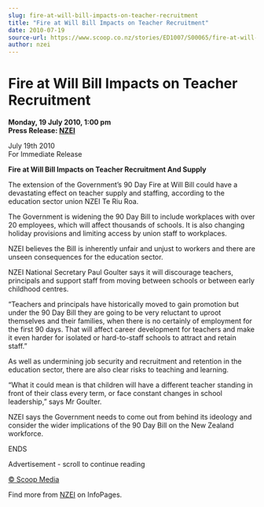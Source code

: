 ```yaml
---
slug: fire-at-will-bill-impacts-on-teacher-recruitment
title: "Fire at Will Bill Impacts on Teacher Recruitment"
date: 2010-07-19
source-url: https://www.scoop.co.nz/stories/ED1007/S00065/fire-at-will-bill-impacts-on-teacher-recruitment.htm
author: nzei
---
```

Fire at Will Bill Impacts on Teacher Recruitment
================================================

**Monday, 19 July 2010, 1:00 pm**  
**Press Release: [NZEI](https://info.scoop.co.nz/NZEI)**

July 19th 2010  
For Immediate Release

  
**Fire at Will Bill Impacts on Teacher Recruitment And Supply**

The extension of the Government’s 90 Day Fire at Will Bill could have a devastating effect on teacher supply and staffing, according to the education sector union NZEI Te Riu Roa.

The Government is widening the 90 Day Bill to include workplaces with over 20 employees, which will affect thousands of schools. It is also changing holiday provisions and limiting access by union staff to workplaces.

NZEI believes the Bill is inherently unfair and unjust to workers and there are unseen consequences for the education sector.

NZEI National Secretary Paul Goulter says it will discourage teachers, principals and support staff from moving between schools or between early childhood centres.

“Teachers and principals have historically moved to gain promotion but under the 90 Day Bill they are going to be very reluctant to uproot themselves and their families, when there is no certainly of employment for the first 90 days. That will affect career development for teachers and make it even harder for isolated or hard-to-staff schools to attract and retain staff.”

As well as undermining job security and recruitment and retention in the education sector, there are also clear risks to teaching and learning.

“What it could mean is that children will have a different teacher standing in front of their class every term, or face constant changes in school leadership,” says Mr Goulter.

NZEI says the Government needs to come out from behind its ideology and consider the wider implications of the 90 Day Bill on the New Zealand workforce.

  
ENDS

Advertisement - scroll to continue reading





[© Scoop Media](http://www.scoop.co.nz/about/terms.html)

Find more from [NZEI](https://info.scoop.co.nz/NZEI) on InfoPages.